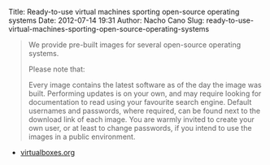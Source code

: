 Title: Ready-to-use virtual machines sporting open-source operating systems
Date: 2012-07-14 19:31
Author: Nacho Cano
Slug: ready-to-use-virtual-machines-sporting-open-source-operating-systems

> We provide pre-built images for several open-source operating systems.
>
> Please note that:
>
> Every image contains the latest software as of the day the image was
> built. Performing updates is on your own, and may require looking for
> documentation to read using your favourite search engine.
>  Default usernames and passwords, where required, can be found next to
> the download link of each image. You are warmly invited to create your
> own user, or at least to change passwords, if you intend to use the
> images in a public environment.

- [virtualboxes.org][]

  [virtualboxes.org]: http://virtualboxes.org/images/
    "Ready-to-use virtual machines sporting open-source operating systems"
